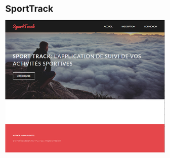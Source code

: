 # SportTrack

![alt text](https://github.com/ArnaudBistel/SportTrack/blob/master/images/sporttrack_view.PNG)
